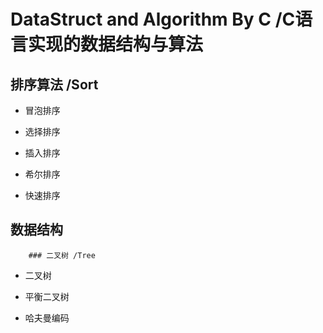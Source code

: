 # DataStruct and Algorithm By C /C语言实现的数据结构与算法



## 排序算法    /Sort

* 冒泡排序

* 选择排序

* 插入排序

* 希尔排序

* 快速排序

## 数据结构 	

		### 二叉树	/Tree

* 二叉树

* 平衡二叉树

* 哈夫曼编码